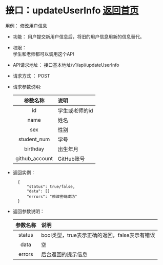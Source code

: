 
# 接口：updateUserInfo  [返回首页](../../README.md)
用例： [修改用户信息](../../md/修改用户信息.md)

- 功能：
    用户提交新用户信息后，将旧的用户信息用新的信息替代。
    
- 权限：    
    学生和老师都可以调用这个API
    
- API请求地址： 
    接口基本地址/v1/api/updateUserInfo

- 请求方式 ：
    POST

- 请求参数说明:        

  |参数名称|说明|
  |:---------:|:--------------------------------------------------------|
  |id|学生或老师的id|
  |name|姓名|
  |sex|性别|
  |student_num|学号|
  |birthday|出生年月|
  |github_account|GitHub账号|

    
- 返回实例：

        {         
            "status": true/false,
            "data": []
            "errors": "修改密码成功"
        }
 
- 返回参数说明：    
 
  |参数名称|说明|
  |:---------:|:--------------------------------------------------------|      
  |status|bool类型，true表示正确的返回，false表示有错误|
  |data|空|
  |errors|后台返回的提示信息|

